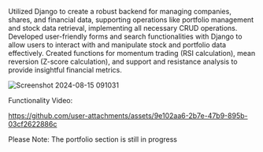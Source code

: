 Utilized Django to create a robust backend for managing companies, shares, and financial data, supporting operations like portfolio management and stock data retrieval, implementing all necessary CRUD operations.
Developed user-friendly forms and search functionalities with Django to allow users to interact with and manipulate stock and portfolio data effectively.
Created functions for momentum trading (RSI calculation), mean reversion (Z-score calculation), and support and resistance analysis to provide insightful financial metrics.

![Screenshot 2024-08-15 091031](https://github.com/user-attachments/assets/67cb2632-c698-472b-b288-66878918122b)

Functionality Video:

https://github.com/user-attachments/assets/9e102aa6-2b7e-47b9-895b-03cf2622886c

Please Note: The portfolio section is still in progress

